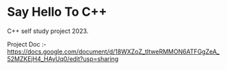 # Say Hello To C++
C++ self study project 2023.

Project Doc :- https://docs.google.com/document/d/18WXZoZ_tItweRMMON6ATFGgZeA_52MZKEjH4_HAyUq0/edit?usp=sharing
